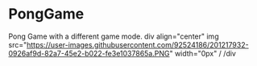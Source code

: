 # PongGame
Pong Game with a different game mode.
div align="center"
img src="https://user-images.githubusercontent.com/92524186/201217932-0926af9d-82a7-45e2-b022-fe3e1037865a.PNG" width="0px" /
/div
